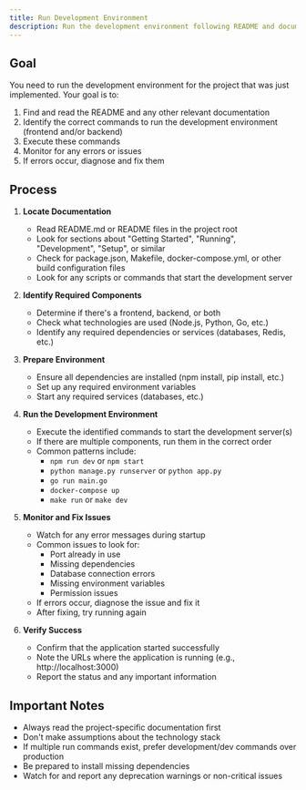 ```yaml
---
title: Run Development Environment
description: Run the development environment following README and documentation instructions
---
```


## Goal

You need to run the development environment for the project that was just implemented. Your goal is to:
1. Find and read the README and any other relevant documentation
2. Identify the correct commands to run the development environment (frontend and/or backend)
3. Execute these commands
4. Monitor for any errors or issues
5. If errors occur, diagnose and fix them

## Process

1. **Locate Documentation**
   - Read README.md or README files in the project root
   - Look for sections about "Getting Started", "Running", "Development", "Setup", or similar
   - Check for package.json, Makefile, docker-compose.yml, or other build configuration files
   - Look for any scripts or commands that start the development server

2. **Identify Required Components**
   - Determine if there's a frontend, backend, or both
   - Check what technologies are used (Node.js, Python, Go, etc.)
   - Identify any required dependencies or services (databases, Redis, etc.)

3. **Prepare Environment**
   - Ensure all dependencies are installed (npm install, pip install, etc.)
   - Set up any required environment variables
   - Start any required services (databases, etc.)

4. **Run the Development Environment**
   - Execute the identified commands to start the development server(s)
   - If there are multiple components, run them in the correct order
   - Common patterns include:
     - `npm run dev` or `npm start`
     - `python manage.py runserver` or `python app.py`
     - `go run main.go`
     - `docker-compose up`
     - `make run` or `make dev`

5. **Monitor and Fix Issues**
   - Watch for any error messages during startup
   - Common issues to look for:
     - Port already in use
     - Missing dependencies
     - Database connection errors
     - Missing environment variables
     - Permission issues
   - If errors occur, diagnose the issue and fix it
   - After fixing, try running again

6. **Verify Success**
   - Confirm that the application started successfully
   - Note the URLs where the application is running (e.g., http://localhost:3000)
   - Report the status and any important information

## Important Notes

- Always read the project-specific documentation first
- Don't make assumptions about the technology stack
- If multiple run commands exist, prefer development/dev commands over production
- Be prepared to install missing dependencies
- Watch for and report any deprecation warnings or non-critical issues